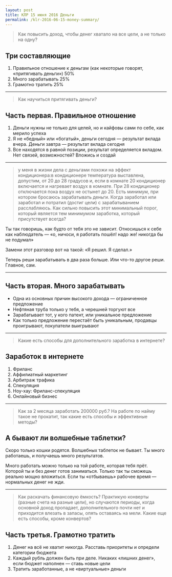 ```yaml
---
layout: post
title: КЛР 15 июня 2016 Деньги
permalink: /klr-2016-06-15-money-summary/
---
```


> Как повысить доход, чтобы денег хватало на все цели, а не только на одну?

## Три составляющие

1. Правильное отношение к деньгам (как некоторые говорят, «притягивать деньги») 50%
2. Много зарабатывать 25%
3. Грамотно тратить 25%

---

> Как научиться притягивать деньги?

## Часть первая. Правильное отношение

1. Деньги нужны не только для целей, но и кайфовы сами по себе, как мерило успеха
2. Я не «бедный» или «богатый», деньги сегодня — результат вклада вчера. Деньги завтра — результат вклада сегодня
3. Все находятся в равной позиции, результат определяется вкладом. Нет связей, возможностей? Вложись и создай

---

> у меня в жизни дела с деньгами похожи на эффект кондиционера:в кондиционере температура выставлена, допустим, от 20 до 28 градусов и, если в комнате 20 кондиционер включается и нагревает воздух в комнате. При 28 кондиционер отключается пока воздух не остынет до 20. 
Есть минимум, при котором бросаюсь зарабатывать деньги. Когда заработал или заработал и потратил (достиг цели) с зарабатыванием расслабляюсь. Как сильно повысить этот минимальный порог, который является тем минимумом заработка, который присутствует всегда?

Ты так говоришь, как будто от тебя это не зависит. Относишься к себе как наблюдатель — «о, ничоси, я работать пошёл! надо же! никогда бы не подумал»

Замени этот разговор вот на такой: «Я решил. Я сделал.»

Теперь реши зарабатывать в два раза больше. Или что-то другое реши. Главное, сам.

---

## Часть вторая. Много зарабатывать

- Одна из основных причин высокого дохода — ограниченное предложение
- Нефтяная труба только у тебя, а черешней торгуют все
- Зарабатывает тот, у кого патент, или уникальное предложение
- Как только предложение перестаёт быть уникальным, продавцы проигрывают, покупатели выигрывают

---

> Какие есть способы для дополнительного заработка в интернете?

## Заработок в интернете

1. Фриланс
2. Аффилиатный маркетинг
3. Арбитраж трафика
4. Спекуляция
5. Ноу-хау: Фриланс-спекуляция
6. Онлайновый бизнес

---

> Как за 2 месяца заработать 200000 руб.? На работе по найму такое не прокатит, так какие есть способы и эффективные методы?

## А бывают ли волшебные таблетки?

Скоро только кошки родятся. Волшебных таблеток не бывает. Ты много работаешь, и получаешь много результатов.

Много работать можно только на той работе, которая тебя прёт. Которой ты и без денег готов заниматься. Только так ты сможешь реально мощно вложиться. Если ты «отбываешь» рабочее время — нормальных денег не жди.

---

> Как раскачать финансовую ёмкость? Практикую конверты (разные счета на разные цели), но случаются периоды, когда основной доход пропадает, дополнительного почти нет и приходится влезать в запасы, опять оставаясь на мели. Какие еще есть способы, кроме конвертов?

## Часть третья. Грамотно тратить

1. Денег на всё не хватит никогда. Расставь приоритеты и определи категории бюджета
2. Каждый рубль должен быть при деле. Никаких «лишних денег», если бюджет наполнен — ставь новые цели
3. Тратить заработанные, а не «виртуальные» деньги
